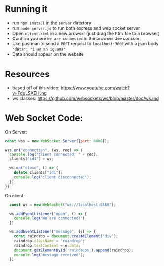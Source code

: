 # Running it
- run `npm install` in the `server` directory
- run `node server.js` to run both express and web socket server
- Open `client.html` in a new browser (just drag the html file to a browser)
- Confirm you see `We are connected` in the browser dev console
- Use postman to send a `POST` request to `localhost:3000` with a json body `"data": "i am an iguana"`
- Data should appear on the website

# Resources
- based off of this video: https://www.youtube.com/watch?v=FduLSXEHLng
- ws classes: https://github.com/websockets/ws/blob/master/doc/ws.md

# Web Socket Code:
On Server:
```js
const wss = new WebSocket.Server({port: 8888});

wss.on("connection", (ws, req) => {
  console.log("Client connected: " + req);
  clients["id1"] = ws;

  ws.on("close", () => {
    delete clients["id1"];
    console.log("client disconnected");
  })
})
```
On client:
```js
  const ws = new WebSocket("ws://localhost:8888");

  ws.addEventListener("open", () => {
    console.log("We are connected!")
  })

  ws.addEventListener("message", (e) => {
    const raindrop = document.createElement('div');
    raindrop.className = 'raindrop';
    raindrop.textContent = e.data;
    document.getElementById('raindrops').append(raindrop);
    console.log('message received');
  })
```
